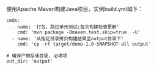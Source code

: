 使用Apache Maven构建Java项目，实例build.yml如下：


```
cmds:
  - name: '打包，跳过单元测试;每次构建检查更新'
    cmd: 'mvn package -Dmaven.test.skip=true  -U'
  - name: '从指定目录拷贝构建结果至output目录下'
    cmd: 'cp -rf target/demo-1.0-SNAPSHOT-all output'
    
# 编译产物存储目录, 必填项
out_dir: 'output'

```
